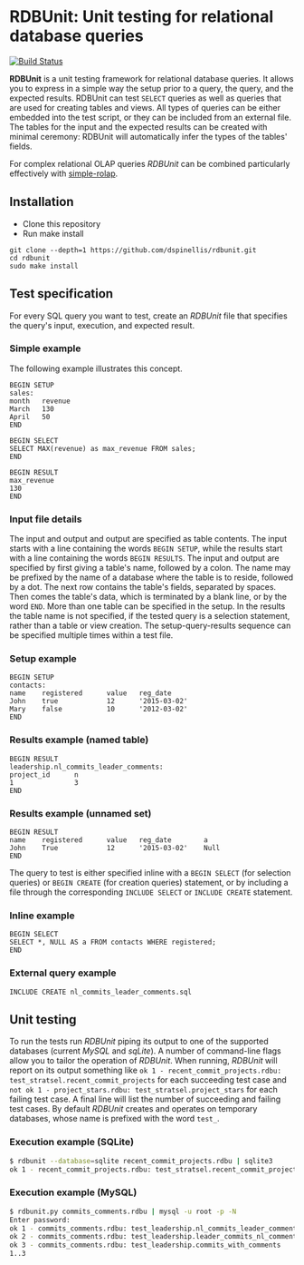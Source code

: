 #  RDBUnit: Unit testing for relational database queries

[![Build Status](https://travis-ci.org/dspinellis/rdbunit.svg?branch=master)](https://travis-ci.org/dspinellis/rdbunit)

**RDBUnit** is a unit testing framework for relational database queries.
It allows you to express in a simple way the setup prior to a query,
the query, and the expected results.
RDBUnit can test `SELECT` queries as well as queries that are used
for creating tables and views.
All types of queries can be either embedded into the test script, or
they can be included from an external file.
The tables for the input and the expected results can be created with
minimal ceremony: RDBUnit will automatically infer the types of the
tables' fields.

For complex relational OLAP queries *RDBUnit* can be combined particularly
effectively with [simple-rolap](https://github.com/dspinellis/simple-rolap).

## Installation
* Clone this repository
* Run make install
```
git clone --depth=1 https://github.com/dspinellis/rdbunit.git
cd rdbunit
sudo make install
```

## Test specification
For every SQL query you want to test, create an *RDBUnit* file that
specifies the query's input, execution, and expected result.

### Simple example
The following example illustrates this concept.
```
BEGIN SETUP
sales:
month   revenue
March   130
April   50
END

BEGIN SELECT
SELECT MAX(revenue) as max_revenue FROM sales;
END

BEGIN RESULT
max_revenue
130
END
```

### Input file details
The input and output and output are specified as table contents.
The input starts with a line containing the words `BEGIN SETUP`,
while the results start with a line containing the words
`BEGIN RESULTS`.
The input and output are specified by first giving a table's name,
followed by a colon.
The name may be prefixed by the name of a database where the table
is to reside, followed by a dot.
The next row contains the table's fields, separated by spaces.
Then comes the table's data, which is terminated by a blank line,
or by the word `END`.
More than one table can be specified in the setup.
In the results the table name is not specified, if the tested
query is a selection statement, rather than a table or view creation.
The setup-query-results sequence can be specified multiple times within
a test file.

### Setup example
```
BEGIN SETUP
contacts:
name    registered      value   reg_date
John    true            12      '2015-03-02'
Mary    false           10      '2012-03-02'
END
```

### Results example (named table)
```
BEGIN RESULT
leadership.nl_commits_leader_comments:
project_id      n
1               3
END
```

### Results example (unnamed set)
```
BEGIN RESULT
name    registered      value   reg_date        a
John    True            12      '2015-03-02'    Null
END
```

The query to test is either specified inline with a `BEGIN SELECT` (for
selection queries) or `BEGIN CREATE` (for creation queries) statement,
or by including a file through the corresponding `INCLUDE SELECT` or
`INCLUDE CREATE` statement.

### Inline example
```
BEGIN SELECT
SELECT *, NULL AS a FROM contacts WHERE registered;
END
```

### External query example
```
INCLUDE CREATE nl_commits_leader_comments.sql
```

## Unit testing
To run the tests run *RDBUnit* piping its output to one of the supported
databases (current *MySQL* and *sqLite*).
A number of command-line flags allow you to tailor the operation of
*RDBUnit*.
When running, *RDBUnit* will report on its output something like
`ok 1 - recent_commit_projects.rdbu: test_stratsel.recent_commit_projects`
for each succeeding test case and
`not ok 1 - project_stars.rdbu: test_stratsel.project_stars` for each failing
test case.
A final line will list the number of succeeding and failing test cases.
By default *RDBUnit* creates and operates on temporary databases,
whose name is prefixed with the word `test_`.

### Execution example (SQLite)
```sh
$ rdbunit --database=sqlite recent_commit_projects.rdbu | sqlite3
ok 1 - recent_commit_projects.rdbu: test_stratsel.recent_commit_projects
```

### Execution example (MySQL)
```sh
$ rdbunit.py commits_comments.rdbu | mysql -u root -p -N
Enter password:
ok 1 - commits_comments.rdbu: test_leadership.nl_commits_leader_comments
ok 2 - commits_comments.rdbu: test_leadership.leader_commits_nl_comments
ok 3 - commits_comments.rdbu: test_leadership.commits_with_comments
1..3
```
